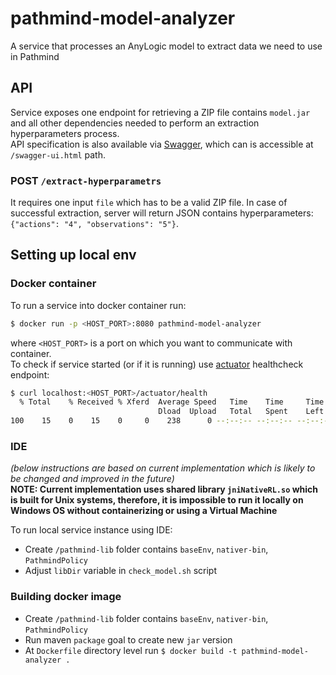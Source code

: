 # pathmind-model-analyzer
A service that processes an AnyLogic model to extract data we need to use in Pathmind

## API
Service exposes one endpoint for retrieving a ZIP file contains `model.jar` and all other dependencies needed to perform an extraction hyperparameters process. <br/>
API specification is also available via [Swagger](https://swagger.io/), which can is accessible at `/swagger-ui.html` path.  

### POST `/extract-hyperparametrs`
It requires one input `file` which has to be a valid ZIP file. In case of successful extraction, server will return JSON contains hyperparameters: `{"actions": "4", "observations": "5"}`.


## Setting up local env
### Docker container
To run a service into docker container run:
```bash
$ docker run -p <HOST_PORT>:8080 pathmind-model-analyzer
```
where `<HOST_PORT>` is a port on which you want to communicate with container. <br/>
To check if service started (or if it is running) use [actuator](https://docs.spring.io/spring-boot/docs/current/reference/html/production-ready-features.html) healthcheck endpoint:
``` bash
$ curl localhost:<HOST_PORT>/actuator/health
  % Total    % Received % Xferd  Average Speed   Time    Time     Time  Current
                                 Dload  Upload   Total   Spent    Left  Speed
100    15    0    15    0     0    238      0 --:--:-- --:--:-- --:--:--   238{"status":"UP"}
```

### IDE
<i>(below instructions are based on current implementation which is likely to be changed and improved in the future)</i><br/>
**NOTE: Current implementation uses shared library `jniNativeRL.so` which is built for Unix systems, therefore, it is impossible to run it locally on Windows OS without containerizing or using a Virtual Machine** <br/>

To run local service instance using IDE:
* Create `/pathmind-lib` folder contains `baseEnv`, `nativer-bin`, `PathmindPolicy`
* Adjust `libDir` variable in `check_model.sh` script <br/>

### Building docker image

* Create `/pathmind-lib` folder contains `baseEnv`, `nativer-bin`, `PathmindPolicy`
* Run maven `package` goal to create new `jar` version 
* At `Dockerfile` directory level run `$ docker build -t pathmind-model-analyzer .`
